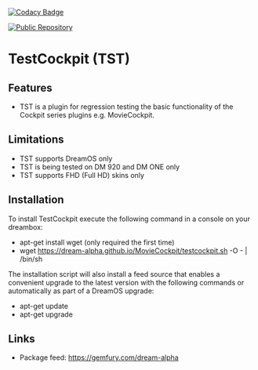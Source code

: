 [![Codacy Badge](https://app.codacy.com/project/badge/Grade/1c17f50693da4c008501cdb996f9ba0f)](https://www.codacy.com/gh/dream-alpha/TestCockpit/dashboard?utm_source=github.com&amp;utm_medium=referral&amp;utm_content=dream-alpha/TestCockpit&amp;utm_campaign=Badge_Grade)

<a href="https://gemfury.com/f/partner">
  <img src="https://badge.fury.io/fp/gemfury.svg" alt="Public Repository">
</a>

# TestCockpit (TST)
## Features
- TST is a plugin for regression testing the basic functionality of the Cockpit series plugins e.g. MovieCockpit.

## Limitations
- TST supports DreamOS only
- TST is being tested on DM 920 and DM ONE only
- TST supports FHD (Full HD) skins only

## Installation
To install TestCockpit execute the following command in a console on your dreambox:
- apt-get install wget (only required the first time)
- wget https://dream-alpha.github.io/MovieCockpit/testcockpit.sh -O - | /bin/sh

The installation script will also install a feed source that enables a convenient upgrade to the latest version with the following commands or automatically as part of a DreamOS upgrade:
- apt-get update
- apt-get upgrade

## Links
- Package feed: https://gemfury.com/dream-alpha

